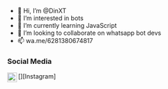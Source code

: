 - 👋 Hi, I’m @DinXT
- 👀 I’m interested in bots
- 🌱 I’m currently learning JavaScript
- 💞️ I’m looking to collaborate on whatsapp bot devs
- 📫 wa.me/6281380674817

### Social Media

[<img align="left" alt="DinXT | Instagram" width="22px" src="https://cdn.jsdelivr.net/npm/simple-icons@v/icons/instagram.svg" />][Instagram]

